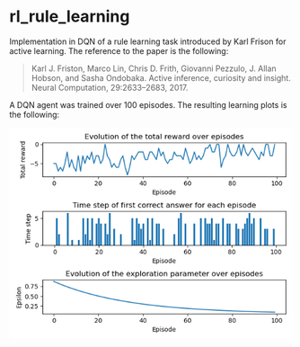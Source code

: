 # rl_rule_learning

Implementation in DQN of a rule learning task introduced by Karl Frison for active learning. The reference to the paper is 
the following:  
>Karl J. Friston, Marco Lin, Chris D. Frith, Giovanni Pezzulo, J. Allan Hobson, and Sasha
Ondobaka. Active inference, curiosity and insight. Neural Computation, 29:2633–2683, 2017.

A DQN agent was trained over 100 episodes. The resulting learning plots is the following:  

![](learning_plots.png)
